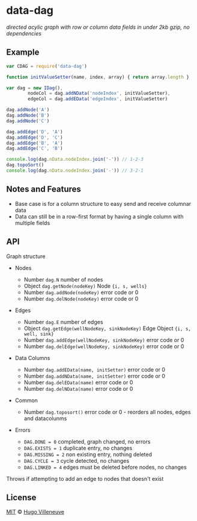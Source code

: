 <!-- markdownlint-disable MD004 MD007 MD010 MD012 MD041 MD022 MD024 MD032 MD036 -->

# data-dag

*directed acylic graph with row or column data fields in under 2kb gzip, no dependencies*

## Example

```javascript
var CDAG = require('data-dag')

function initValueSetter(name, index, array) { return array.length }

var dag = new IDag(),
		nodeCol = dag.addNData('nodeIndex', initValueSetter),
		edgeCol = dag.addEData('edgeIndex', initValueSetter)

dag.addNode('A')
dag.addNode('B')
dag.addNode('C')

dag.addEdge('D', 'A')
dag.addEdge('D', 'C')
dag.addEdge('B', 'A')
dag.addEdge('C', 'B')

console.log(dag.nData.nodeIndex.join('-')) // 1-2-3
dag.topoSort()
console.log(dag.nData.nodeIndex.join('-')) // 3-2-1
```

## Notes and Features

* Base case is for a column structure to easy send and receive columnar data
* Data can still be in a row-first format by having a single column with multiple fields


## API

Graph structure

* Nodes
  * Number `dag.N` number of nodes
  * Object `dag.getNode(nodeKey)` Node `{i, s, wells}`
  * Number `dag.addNode(nodeKey)` error code or 0
  * Number `dag.delNode(nodeKey)` error code or 0
* Edges
  * Number `dag.E` number of edges
  * Object `dag.getEdge(wellNodeKey, sinkNodeKey)` Edge Object `{i, s, well, sink}`
  * Number `dag.addEdge(wellNodeKey, sinkNodeKey)` error code or 0
  * Number `dag.delEdge(wellNodeKey, sinkNodeKey)` error code or 0
* Data Columns
  * Number `dag.addEData(name, initSetter)` error code or 0
  * Number `dag.addNData(name, initSetter)` error code or 0
  * Number `dag.delEData(name)` error code or 0
  * Number `dag.delNData(name)` error code or 0
* Common
  * Number `dag.toposort()` error code or 0 - reorders all nodes, edges and datacolunms

* Errors
  * `DAG.DONE = 0` completed, graph changed, no errors
  * `DAG.EXISTS = 1` duplicate entry, no changes
  * `DAG.MISSING = 2` non existing entry, nothing deleted
  * `DAG.CYCLE = 3` cycle detected, no changes
  * `DAG.LINKED = 4` edges must be deleted before nodes, no changes

Throws if attempting to add an edge to nodes that doesn't exist


## License

[MIT](http://www.opensource.org/licenses/MIT) © [Hugo Villeneuve](https://github.com/hville)
